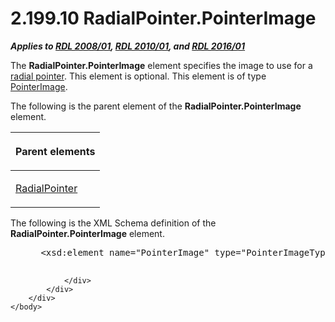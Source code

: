 <html dir="LTR" xmlns:mshelp="http://msdn.microsoft.com/mshelp" xmlns:ddue="http://ddue.schemas.microsoft.com/authoring/2003/5" xmlns:xlink="http://www.w3.org/1999/xlink" xmlns:tool="http://www.microsoft.com/tooltip">
    <head>
        <meta http-equiv="Content-Type" content="text/html; CHARSET=utf-8"></meta>
        <meta name="save" content="history"></meta>
        <title>2.199.10 RadialPointer.PointerImage</title>
        <xml>
            <mshelp:toctitle title="2.199.10 RadialPointer.PointerImage"></mshelp:toctitle>
            <mshelp:rltitle title="[MS-RDL]: RadialPointer.PointerImage"></mshelp:rltitle>
            <mshelp:keyword index="A" term="f6511c14-40b6-4487-89ff-3904c148d4fc"></mshelp:keyword>
            <mshelp:attr name="DCSext.ContentType" value="open specification"></mshelp:attr>
            <mshelp:attr name="AssetID" value="f6511c14-40b6-4487-89ff-3904c148d4fc"></mshelp:attr>
            <mshelp:attr name="TopicType" value="kbRef"></mshelp:attr>
            <mshelp:attr name="DCSext.Title" value="[MS-RDL]: RadialPointer.PointerImage" />
        </xml>
    </head>
    <body>
        <div id="header">
            <h1 class="heading">2.199.10 RadialPointer.PointerImage</h1>
        </div>
        <div id="mainSection">
            <div id="mainBody">
                <div id="allHistory" class="saveHistory"></div>
                <div id="sectionSection0" class="section" name="collapseableSection">
                    

<p><b><i>Applies to </i></b><a href="1e855f94-4617-47e4-b89e-0856c6cb420f.htm"><b><i>RDL 2008/01</i></b></a><b><i>,
</i></b><a href="3428e690-a348-4ec7-8a6a-8efb42d2cdee.htm"><b><i>RDL 2010/01</i></b></a><b><i>,
and </i></b><a href="52ce3983-2bfc-4e72-9359-42aaf5fe4509.htm"><b><i>RDL 2016/01</i></b></a></p>

<p>The <b>RadialPointer.PointerImage</b> element specifies the
image to use for a <a href="b2482b3f-74ab-4ca8-a9e5-c07955011743.htm#gt_41325275-2cae-4dba-9fde-53833f547fce">radial
pointer</a>. This element is optional. This element is of type <a href="ecf5073e-d4ae-4742-a92f-6790140b0fe6.htm">PointerImage</a>.</p>

<p>The following is the parent element of the <b>RadialPointer.PointerImage</b>
element.</p>

<table>
 <thead>
  <tr>
   <th>
   <p>Parent elements</p>
   </th>
  </tr>
 </thead>
 <tr>
  <td>
  <p><a href="1446314e-813e-42f0-9a28-f1b96fd3a0da.htm">RadialPointer</a></p>
  </td>
 </tr>
</table>

<p>The following is the XML Schema definition of the <b>RadialPointer.PointerImage</b>
element.</p>

<dl>
<dd>
<div><pre> &lt;xsd:element name=&quot;PointerImage&quot; type=&quot;PointerImageType&quot; minOccurs=&quot;0&quot; /&gt;
  
</pre></div>
</dd></dl>


                </div>
            </div>
        </div>
    </body>
</html>